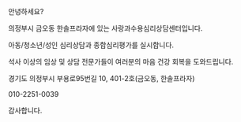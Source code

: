 안녕하세요?

의정부시 금오동 한솔프라자에 있는 
사랑과수용심리상담센터입니다.

아동/청소년/성인 심리상담과 
종합심리평가를 실시합니다.

석사 이상의 임상 및 상담 전문가들이 여러분의 마음 건강 회복을 도와드립니다.

경기도 의정부시 부용로95번길 10, 401-2호(금오동, 한솔프라자)

010-2251-0039

감사합니다.
